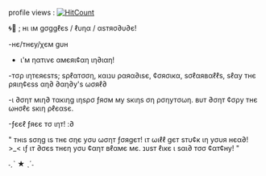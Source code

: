 profile views : [![HitCount](https://hits.dwyl.com/GogglesAmiibo/GogglesAmiibo.svg?style=flat-square)](http://hits.dwyl.com/GogglesAmiibo/GogglesAmiibo)

🌀🍓 ; нι ιм gσggℓєѕ / ℓυηα / αѕтяσ∂υ∂є!

-нє/тнєу/χєм gυн 

- ι'м ηαтινє αмєяι¢αη ιη∂ιαη!
  
-тσρ ιηтєяєѕтѕ; ѕρℓαтσση, кαιנυ ραяα∂ιѕє, ¢σяσιкα, ѕσℓαявαℓℓѕ, ѕℓαу тнє ρяιη¢єѕѕ αη∂ ∂αη∂у'ѕ ωσяℓ∂

-ι ∂σηт мιη∂ тαкιηg ιηѕρσ ƒяσм му ѕкιηѕ ση ρσηутσωη. вυт ∂σηт ¢σρу тнє ωнσℓє ѕкιη ρℓєαѕє.

-ƒєєℓ ƒяєє тσ ιηт! :∂ 

" тнιѕ ѕσηg ιѕ тнє σηє уσυ ωσηт ƒσяgєт! 
ιт ωιℓℓ gєт ѕтυ¢к ιη уσυя нєα∂! >_< 
ιƒ ιт ∂σєѕ тнєη уσυ ¢αηт вℓαмє мє. נυѕт ℓιкє ι ѕαι∂ тσσ ¢αт¢ну! "

˗ˏˋ ★ ˎˊ˗
